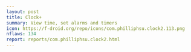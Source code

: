```yaml
---
layout: post
title: Clock+
summary: View time, set alarms and timers
icon: https://f-droid.org/repo/icons/com.philliphsu.clock2.113.png
nflaws: 134
report: reports/com.philliphsu.clock2.html
---
```

